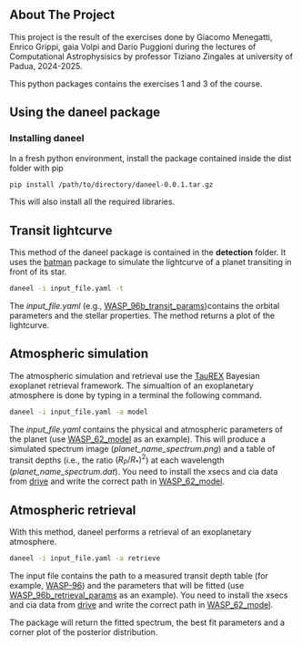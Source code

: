 ## About The Project

This project is the result of the exercises done by Giacomo Menegatti, Enrico Grippi, gaia Volpi and Dario Puggioni during the lectures of Computational Astrophysisics by professor Tiziano Zingales at university of Padua, 2024-2025. 

This python packages contains the exercises 1 and 3 of the course.

## Using the daneel package

### Installing daneel

In a fresh python environment, install the package contained inside the dist folder with pip

```sh
pip install /path/to/directory/daneel-0.0.1.tar.gz
```

This will also install all the required libraries.



## Transit lightcurve

This method of the daneel package is contained in the **detection** folder. It uses the [batman](https://lkreidberg.github.io/batman/docs/html/index.html) package to simulate the lightcurve of a planet transiting in front of its star. 


  ```sh
  daneel -i input_file.yaml -t
  ```

  The *input_file.yaml* (e.g., [WASP_96b_transit_params](https://github.com/gaiavolpi/comp_astro_24/blob/main/WASP_96b_transit_params.yaml))contains the orbital parameters and the stellar properties. The method returns a plot of the lightcurve.

## Atmospheric simulation

The atmospheric simulation and retrieval use the [TauREX](https://taurex3-public.readthedocs.io/en/latest/index.html) Bayesian exoplanet retrieval framework. 
The simualtion of an exoplanetary atmosphere is done by typing in a terminal the following command.

  ```sh
  daneel -i input_file.yaml -a model
  ```

  The *input_file.yaml* contains the physical and atmospheric parameters of the planet (use [WASP_62_model](https://github.com/gaiavolpi/comp_astro_24/blob/main/WASP_62b_model.yaml) as an example). This will produce a simulated spectrum image (*planet_name_spectrum.png*) and a table of transit depths (i.e., the ratio $(R_P/R_*)^2$) at each wavelength (*planet_name_spectrum.dat*). You need to install the xsecs and cia data from [drive](https://drive.google.com/drive/folders/1ZVAL5Ifi4C7OiIDq5swlZJLfUzMUB7QC?hl=it=) and write the correct path in [WASP_62_model](https://github.com/gaiavolpi/comp_astro_24/blob/main/WASP_62b_model.yaml). 

## Atmospheric retrieval

With this method, daneel performs a retrieval of an exoplanetary atmosphere. 

  ```sh
  daneel -i input_file.yaml -a retrieve
  ```

The input file contains the path to a measured transit depth table (for example, [WASP-96](https://github.com/gaiavolpi/comp_astro_24/blob/main/WASP_96_b_3.11667_5310_1.tbl)) and the parameters that will be fitted (use [WASP_96b_retrieval_params](https://github.com/gaiavolpi/comp_astro_24/blob/main/WASP_96b_retrieval_params.yaml) as an example). You need to install the xsecs and cia data from [drive](https://drive.google.com/drive/folders/1ZVAL5Ifi4C7OiIDq5swlZJLfUzMUB7QC?hl=it=) and write the correct path in [WASP_62_model](https://github.com/gaiavolpi/comp_astro_24/blob/main/WASP_62b_model.yaml).   

The package will return the fitted spectrum, the best fit parameters and a corner plot of the posterior distribution.

